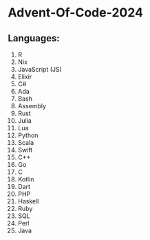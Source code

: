 # Advent-Of-Code-2024

## Languages:
1. R
2. Nix
3. JavaScript (JS)
4. Elixir
5. C#
6. Ada
7. Bash
8. Assembly
9. Rust
10. Julia
11. Lua
12. Python
13. Scala
14. Swift
15. C++
16. Go
17. C
18. Kotlin
19. Dart
20. PHP
21. Haskell
22. Ruby
23. SQL
24. Perl
25. Java

